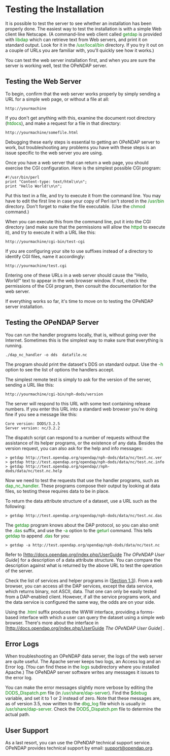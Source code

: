 # Testing the Installation

It is possible to test the server to see whether an installation has
been properly done. The easiest way to test the installation is with a
simple Web client like Netscape. (A command-line web client called
<font color='green'>getdap</font> is provided with
<font color='green'>libdap</font> which can retrieve text from Web
servers, and print it on standard output. Look for it in the
<font color='green'>/usr/local/bin</font> directory. If you try it out
on a couple of URLs you are familiar with, you'll quickly see how it
works.)

You can test the web server installation first, and when you are sure
the server is working well, test the OPeNDAP server.

## Testing the Web Server

To begin, confirm that the web server works properly by simply sending a
URL for a simple web page, or without a file at all:

    http://yourmachine

If you don't get anything with this, examine the document root directory
(<font color='green'>htdocs</font>), and make a request for a file in
that directory:

    http://yourmachine/somefile.html

Debugging these early steps is essential to getting an OPeNDAP server to
work, but troubleshooting any problems you have with these steps is an
issue specific to the web server you are using.

Once you have a web server that can return a web page, you should
exercise the CGI configuration. Here is the simplest possible CGI
program:

    #!/usr/bin/perl
    print "Content-type: text/html\n\n";
    print "Hello World!\n\n";

Put this text in a file, and try to execute it from the command line.
You may have to edit the first line in case your copy of Perl isn't
stored in the <font color='green'>/usr/bin</font> directory. Don't
forget to make the file executable. (Use the
<font color='green'>chmod</font> command.)

When you can execute this from the command line, put it into the CGI
directory (and make sure that the permissions will allow the
<font color='green'>httpd</font> to execute it), and try to execute it
with a URL like this:

    http://yourmachine/cgi-bin/test-cgi

If you are configuring your site to use suffixes instead of a directory
to identify CGI files, name it accordingly:

    http://yourmachine/test.cgi

Entering one of these URLs in a web server should cause the "Hello,
World!" text to appear in the web browser window. If not, check the
permissions of the CGI program, then consult the documentation for the
web server.

If everything works so far, it's time to move on to testing the OPeNDAP
server installation.

## Testing the OPeNDAP Server

You can run the handler programs locally, that is, without going over
the Internet. Sometimes this is the simplest way to make sure that
everything is running.

    ./dap_nc_handler -o dds  datafile.nc

The program should print the dataset's DDS on standard output. Use the
<font color='green'>-h</font> option to see the list of options the
handlers accept.

The simplest remote test is simply to ask for the version of the server,
sending a URL like this:

    http://yourmachine/cgi-bin/nph-dods/version

The server will respond to this URL with some text containing release
numbers. If you enter this URL into a standard web browser you're doing
fine if you see a message like this:

    Core version: DODS/3.2.5
    Server version: nc/3.2.2

The dispatch script can respond to a number of requests without the
assistance of its helper programs, or the existence of any data. Besides
the version request, you can also ask for the help and info messages:

    > getdap http://test.opendap.org/opendap/nph-dods/data/nc/test.nc.ver
    > getdap http://test.opendap.org/opendap/nph-dods/data/nc/test.nc.info
    > getdap http://test.opendap.org/opendap//nph-dods/data/nc/test.nc.help

Now we need to test the requests that use the handler programs, such as
<font color='green'>dap_nc_handler</font>. These programs compose their
output by looking at data files, so testing these requires data to be in
place.

To return the data attribute structure of a dataset, use a URL such as
the following:

    > getdap http://test.opendap.org/opendap/nph-dods/data/nc/test.nc.das

The <font color='green'>getdap</font> program knows about the DAP
protocol, so you can also omit the <font color='green'>.das</font>
suffix, and use the <font color='green'>-a</font> option to the
<font color='green'>geturl</font> command. This tells
<font color='green'>getdap</font> to append
<font color='green'>.das</font> for you:

    > getdap -a http://test.opendap.org/opendap/nph-dods/data/nc/test.nc

Refer to \[<http://docs.opendap.org/index.php/UserGuide><cite> The
OPeNDAP User Guide</cite>\] for a description of a data attribute
structure. You can compare the description against what is returned by
the above URL to test the operation of the server.

Check the list of services and helper programs in ([Section
1.3](Wiki_Testing/ServerInstallationGuide1 "wikilink")). From a web
browser, you can access all the DAP services, except the data service,
which returns binary, not ASCII, data. That one can only be easily
tested from a DAP-enabled client. However, if all the service programs
work, and the data service is configured the same way, the odds are on
your side.

Using the <font color='green'>.html</font> suffix produces the WWW
interface, providing a forms-based interface with which a user can query
the dataset using a simple web browser. There's more about the interface
in \[<http://docs.opendap.org/index.php/UserGuide><cite> The OPeNDAP
User Guide</cite>\] .

## Error Logs

When troubleshooting an OPeNDAP data server, the logs of the web server
are quite useful. The Apache server keeps two logs, an Access log and an
Error log. (You can find these in the <font color='green'>logs</font>
subdirectory where you installed Apache.) The OPeNDAP server software
writes any messages it issues to the error log.

You can make the error messages slightly more verbose by editing the
<font color='green'>DODS_Dispatch.pm</font> file (in
<font color='green'>/usr/share/dap-server</font>). Find the
<font color='green'>\$debug</font> variable, and set it to 1 or 2
instead of zero. Note that these messages are, as of version 3.5, now
written to the <font color='green'>dbg_log</font> file which is usually
in <font color='green'>/usr/share/dap-server</font>. Check the
<font color='green'>DODS_Dispatch.pm</font> file to determine the actual
path.

## User Support

As a last resort, you can use the OPeNDAP technical support service.
OPeNDAP provides technical support by email:
[support@opendap.org](support@opendap.org "wikilink").